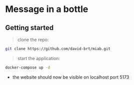 # Message in a bottle

## Getting started

> clone the repo: 
``` bash
git clone https://github.com/david-brt/miab.git
```

> start the application:
``` bash
docker-compose up -d
```
- the website should now be visible on localhost port 5173
